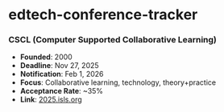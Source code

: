 # edtech-conference-tracker
### CSCL (Computer Supported Collaborative Learning)
- **Founded**: 2000
- **Deadline**: Nov 27, 2025
- **Notification**: Feb 1, 2026
- **Focus**: Collaborative learning, technology, theory+practice
- **Acceptance Rate**: ~35%
- **Link**: [2025.isls.org](https://2025.isls.org)
